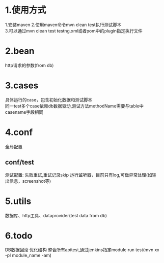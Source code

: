 # 1.使用方式
1.安装maven
2.使用maven命令mvn clean test执行测试脚本 <br/>
3.可以通过mvn clean test testng.xml或者pom中的plugin指定执行文件 <br/>

# 2.bean
http请求的参数(from db)

# 3.cases
具体运行的case，包含初始化数据和测试脚本<br/>
同一test多个case依赖db数据驱动,测试方法methodName需要与table中casename字段相同

# 4.conf
全局配置
## conf/test
测试配置:
失败重试,重试记录skip
运行监听器，目前只有log,可做异常处理(如输出信息，screenshot等)

# 5.utils
数据库、http工具、dataprovider(test data from db)

# 6.todo
DB数据回滚
优化结构
整合所有apitest,通过jenkins指定module run test(mvn xx -pl module_name -am)
